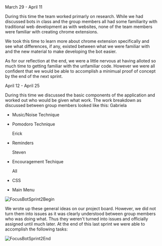 March 29 - April 11

During this time the team worked primarly on research. While we had discussed bots in class and the group members all had some familiarity with traditional web development as with websites, none of the team members were familiar with creating chrome extensions. 

We took this time to learn more about chrome extension specifically and see what differences, if any, existed between what we were familiar with and the new material to make developing the bot easier.

As for our reflection at the end, we were a little nervous at having alloted so much time to getting familiar with the unfamiliar code. However we were all confident that we would be able to accomplish a minimual proof of concept by the end of the next sprint.

April 12 - April 25

During this time we discussed the basic components of the application and worked out who would be given what work. The work breakdown as discussed between group members looked like this:
  Gabriela
- Music/Noise Technique
- Pomodoro Technique

  Erick
- Reminders

  Steven
- Encouragement Techique

  All
- CSS
- Main Menu

![FocusBotSprint2Begin](https://user-images.githubusercontent.com/63609012/116014593-04783980-a604-11eb-8540-c43496519f5d.png)


We wrote up these general ideas on our project board. However, we did not turn them into issues as it was clearly understood between group members who was doing what. Thus they weren't turned into issues and officially assigned until much later.
At the end of this last sprint we were able to accomplish the following tasks:

![FocusBotSprint2End](https://user-images.githubusercontent.com/62709228/116015893-f1b43380-a608-11eb-8131-dbefe1d6e56b.png)

